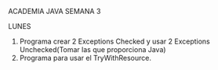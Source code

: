 ACADEMIA JAVA SEMANA 3

LUNES

1. Programa crear 2 Exceptions Checked y usar 2 Exceptions Unchecked(Tomar las que proporciona Java)
2. Programa para usar el TryWithResource.